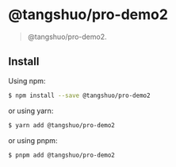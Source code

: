 # @tangshuo/pro-demo2

> @tangshuo/pro-demo2.

## Install

Using npm:

```bash
$ npm install --save @tangshuo/pro-demo2
```

or using yarn:

```bash
$ yarn add @tangshuo/pro-demo2
```

or using pnpm:

```bash
$ pnpm add @tangshuo/pro-demo2
```

